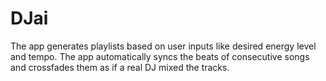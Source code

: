 # DJai
The app generates playlists based on user inputs like desired energy level and tempo. The app automatically syncs the beats of consecutive songs and crossfades them as if a real DJ mixed the tracks. 

